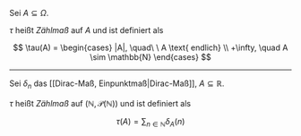 Sei $A \subseteq \Omega$.

$\tau$ heißt *Zählmaß* auf $A$ und ist definiert als

$$
	\tau(A) = \begin{cases}
		|A|, \quad\ \ A \text{ endlich} \\
		+\infty, \quad A \sim \mathbb{N}
	\end{cases}
$$

---

Sei $\delta_n$ das [[Dirac-Maß, Einpunktmaß|Dirac-Maß]], $A \subseteq{\mathbb{R}}$.

$\tau$ heißt *Zählmaß* auf $(\mathbb{N}, \mathcal{P}(\mathbb{N}))$ und ist definiert als

$$
	\tau(A) = \sum_{n \in \mathbb{N}} \delta_A(n)
$$